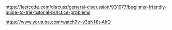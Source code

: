 https://leetcode.com/discuss/general-discussion/931977/beginner-friendly-guide-to-trie-tutorial-practice-problems




https://www.youtube.com/watch?v=y3qN18t-AhQ